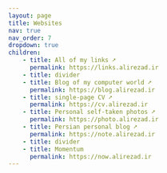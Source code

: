 ```yaml
---
layout: page
title: Websites
nav: true
nav_order: 7
dropdown: true
children:
    - title: All of my links ➚
      permalink: https://links.alirezad.ir
    - title: divider
    - title: Blog of my computer world ➚
      permalink: https://blog.alirezad.ir
    - title: single-page CV ➚
      permalink: https://cv.alirezad.ir
    - title: Personal self-taken photos ➚
      permalink: https://photo.alirezad.ir
    - title: Persian personal blog ➚
      permalink: https://note.alirezad.ir
    - title: divider
    - title: Momentum
      permalink: https://now.alirezad.ir
---
```

